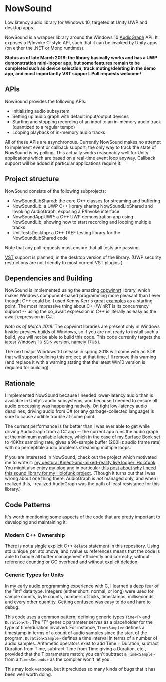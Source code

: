# NowSound
Low latency audio library for Windows 10, targeted at Unity UWP and desktop apps.

NowSound is a wrapper library around the Windows 10 [AudioGraph](https://docs.microsoft.com/en-us/windows/uwp/audio-video-camera/audio-graphs)
API.  It exposes a P/Invoke C-style API, such that it can be invoked by Unity apps (on either
the .NET or Mono runtimes).

**Status as of late March 2018: the library basically works and has a UWP demonstration
mini-looper app, but some features remain to be completed such as device selection,
track muting/deleting in the demo app, and most importantly VST support.  Pull requests
welcome!**

## APIs

NowSound provides the following APIs:

- Initializing audio subsystem
- Setting up audio graph with default input/output devices
- Starting and stopping recording of an input to an in-memory audio track (quantized to a regular tempo)
- Looping playback of in-memory audio tracks

All of these APIs are asynchronous.  Currently NowSound makes no attempt to implement event or
callback support; the only way to track the state of NowSound is by polling.  This actually works
reasonably well for Unity applications which are based on a real-time event loop anyway.  Callback
support will be added if particular applications require it.

## Project structure

NowSound consists of the following subprojects:

- NowSoundLibShared: the core C++ classes for streaming and buffering
- NowSoundLib: a UWP C++ library sharing NowSoundLibShared and invoking AudioGraph,
  exposing a P/Invoke interface
- NowSoundAppUWP: a C++ UWP demonstration app using NowSoundLib, showing how to start
  recording and looping multiple tracks
- UnitTestsDesktop: a C++ TAEF testing library for the NowSoundLibShared code

Note that any pull requests must ensure that all tests are passing.

[VST](https://en.wikipedia.org/wiki/Virtual_Studio_Technology) support is planned, in the desktop
version of the library.  (UWP security restrictions are not friendly to most current VST plugins.) 

## Dependencies and Building

NowSound is implemented using the amazing [cppwinnrt](https://github.com/Microsoft/cppwinrt)
library, which makes Windows component-based programming more pleasant than I ever thought
C++ could be.  I used Kenny Kerr's great [examples](https://github.com/kennykerr/cppwinrt) as a
starting point.  The most impressive thing about C++/WinRT is its concurrency support -- using
the co_await expression in C++ is literally as easy as the await expression in C#.

*Note as of March 2018:* The cppwinrt libraries are present only in Windows Insider preview
builds of Windows, so if you are not ready to install such a build, you will not be able to build
this code.  This code currently targets the latest Windows 10 SDK version, namely [17061](https://blogs.windows.com/buildingapps/2017/12/19/windows-10-sdk-preview-build-17061-now-available/#ml17ACbvB2HZPo5J.97).

The next major Windows 10 release in spring 2018 will come with an SDK that will
support building this project; at that time, I'll remove this warning (and replace it with a
warning stating that the latest Win10 version is required for building).

## Rationale

I implemented NowSound because I needed lower-latency audio than is available in Unity's audio
subsystems, and because I needed to ensure all audio processing was happening natively.  On tight
low-latency audio deadlines, driving audio from C# (or any garbage-collected language) is sure to
cause audible trouble at some point.

The current performance is far better than I was ever able to get while driving AudioGraph from
a C# app -- the current app runs the audio graph at the minimum available latency, which in the
case of my Surface Book set to 48Khz sampling rate, gives a 96-sample buffer (200Hz audio frame
rate) with no perceptible audio problems streaming multiple loops.

If you are interested in NowSound, check out the project which motivated me to write it:
[my gestural Kinect-and-mixed-reality live looper, Holofunk](http://holofunk.com).  You might also
enjoy [my blog](http://robjsoftware.info) and in particular [this post about why I need
this sound library for my Holofunk project](https://robjsoftware.info/2017/12/02/big-ol-2017-mega-update-progress-almost-entirely-invisible/).
(Though it turns out that I was wrong about one thing there: AudioGraph is *not* managed
only, and when I realized this, I realized AudioGraph was the path of least resistance
for this library.)

## Code Patterns

It's worth mentioning some aspects of the code that are pretty important to developing and
maintaining it:

### Modern C++ Ownership

There is not a single explicit C++ `delete` statement in this repository.  Using std::unique_ptr,
std::move, and rvalue `&&` references means that the code is able to handle all buffer management
efficiently and correctly, without reference counting or GC overhead and without explicit deletion.

### Generic Types for Units

In my early audio programming experience with C, I learned a deep fear of the "int" data type.
Integers (either short, normal, or long) were used for sample counts, byte counts, numbers of
ticks, timestamps, milliseconds, and every other quantity.  Getting confused was easy to do
and hard to debug.

This code uses a common pattern, defining generic types `Time<T>` and `Duration<T>`.  The "T"
generic parameter serves as a placeholder for the type of time/duration involved.  For instance,
`Time<Sample>` defines a timestamp in terms of a count of audio samples since the start of the
program.  `Duration<Sample>` defines a time interval in terms of a number of audio samples.
Arithmetic operators exist to add Time + Duration, subtract Duration from Time, subtract Time
from Time giving a Duration, etc., provided that the T parameters match; you can't subtract
a `Time<Sample>` from a `Time<Seconds>` as the compiler won't let you.

This may look verbose, but it precludes so many kinds of bugs that it has been well worth
doing.